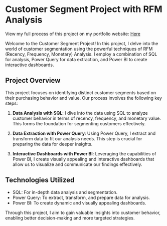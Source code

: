 # Customer Segment Project with RFM Analysis
View my full process of this project on my portfolio website: [Here](https://hoangphipv.id.vn/project2.html)


Welcome to the Customer Segment Project! In this project, I delve into the world of customer segmentation using the powerful techniques of RFM (Recency, Frequency, Monetary) Analysis. I employ a combination of SQL for analysis, Power Query for data extraction, and Power BI to create interactive dashboards.

## Project Overview

This project focuses on identifying distinct customer segments based on their purchasing behavior and value. Our process involves the following key steps:

1. **Data Analysis with SQL**:
   I dive into the data using SQL to analyze customer behavior in terms of recency, frequency, and monetary value. This forms the foundation for segmenting customers effectively.

2. **Data Extraction with Power Query**:
   Using Power Query, I extract and transform data to fit our analysis needs. This step is crucial for preparing the data for deeper insights.

3. **Interactive Dashboards with Power BI**:
   Leveraging the capabilities of Power BI, I create visually appealing and interactive dashboards that allow us to visualize and communicate our findings effectively.

## Technologies Utilized

- SQL: For in-depth data analysis and segmentation.
- Power Query: To extract, transform, and prepare data for analysis.
- Power BI: To create dynamic and visually appealing dashboards.

Through this project, I aim to gain valuable insights into customer behavior, enabling better decision-making and more targeted strategies.


